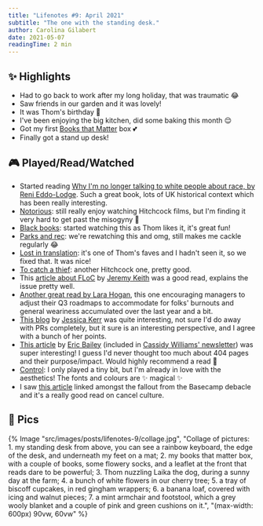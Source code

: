 ```yaml
---
title: "Lifenotes #9: April 2021"
subtitle: "The one with the standing desk."
author: Carolina Gilabert
date: 2021-05-07
readingTime: 2 min
---
```


## ✨ Highlights

- Had to go back to work after my long holiday, that was traumatic 😂
- Saw friends in our garden and it was lovely!
- It was Thom's birthday 🎈
- I've been enjoying the big kitchen, did some baking this month 😌
- Got my first [Books that Matter](http://booksthatmatter.co.uk/) box 💕
- Finally got a stand up desk!

## 🎮 Played/Read/Watched

- Started reading [Why I'm no longer talking to white people about race, by Reni Eddo-Lodge](https://uk.bookshop.org/books/why-i-m-no-longer-talking-to-white-people-about-race-the-1-sunday-times-bestseller/9781408870587). Such a great book, lots of UK historical context which has been really interesting.
- [Notorious](https://www.imdb.com/title/tt0038787/): still really enjoy watching Hitchcock films, but I'm finding it very hard to get past the misogyny 😬
- [Black books](https://www.imdb.com/title/tt0262150/): started watching this as Thom likes it, it's great fun!
- [Parks and rec](https://www.imdb.com/title/tt1266020/): we're rewatching this and omg, still makes me cackle regularly 😂
- [Lost in translation](https://www.imdb.com/title/tt0335266/): it's one of Thom's faves and I hadn't seen it, so we fixed that. It was nice!
- [To catch a thief](https://www.imdb.com/title/tt0048728/): another Hitchcock one, pretty good.
- This [article about FLoC](https://adactio.com/journal/18046) by [Jeremy Keith](https://adactio.com) was a good read, explains the issue pretty well.
- [Another great read by Lara Hogan](https://larahogan.me/blog/we-need-to-talk-about-your-q3-roadmap/), this one encouraging managers to adjust their Q3 roadmaps to accommodate for folks' burnouts and general weariness accumulated over the last year and a bit.
- [This blog](https://jessitron.com/2021/03/27/those-pesky-pull-request-reviews/) by [Jessica Kerr](https://jessitron.com) was quite interesting, not sure I'd do away with PRs completely, but it sure is an interesting perspective, and I agree with a bunch of her points.
- [This article](https://ericwbailey.design/writing/how-to-make-an-ineffective-404-page/) by [Eric Bailey](https://ericwbailey.design) (included in [Cassidy Williams' newsletter](https://cassidoo.co/newsletter/)) was super interesting! I guess I'd never thought too much about 404 pages and their purpose/impact. Would highly recommend a read 🙂
- [Control](https://store.playstation.com/en-gb/product/EP4040-CUSA11454_00-CONTROLBUNDLESTN): I only played a tiny bit, but I'm already in love with the aesthetics! The fonts and colours are ✨ magical ✨
- I saw [this article](https://newrepublic.com/article/155141/cancel-culture-con-dave-chappelle-shane-gillis) linked amongst the fallout from the Basecamp debacle and it's a really good read on cancel culture.

## 📸 Pics
{% Image "src/images/posts/lifenotes-9/collage.jpg", "Collage of pictures: 1. my standing desk from above, you can see a rainbow keyboard, the edge of the desk, and underneath my feet on a mat; 2. my books that matter box, with a couple of books, some flowery socks, and a leaflet at the front that reads dare to be powerful; 3. Thom nuzzling Laika the dog, during a sunny day at the farm; 4. a bunch of white flowers in our cherry tree; 5. a tray of biscoff cupcakes, in red gingham wrappers; 6. a banana loaf, covered with icing and walnut pieces; 7. a mint armchair and footstool, which a grey wooly blanket and a couple of pink and green cushions on it.", "(max-width: 600px) 90vw, 60vw" %}